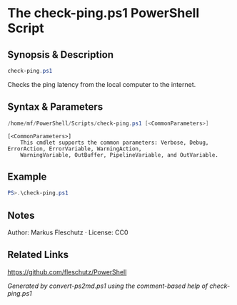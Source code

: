 # The check-ping.ps1 PowerShell Script

## Synopsis & Description
```powershell
check-ping.ps1
```

Checks the ping latency from the local computer to the internet.

## Syntax & Parameters
```powershell
/home/mf/PowerShell/Scripts/check-ping.ps1 [<CommonParameters>]
```

```
[<CommonParameters>]
    This cmdlet supports the common parameters: Verbose, Debug, ErrorAction, ErrorVariable, WarningAction, 
    WarningVariable, OutBuffer, PipelineVariable, and OutVariable.
```

## Example
```powershell
PS>.\check-ping.ps1
```


## Notes
Author: Markus Fleschutz · License: CC0

## Related Links
https://github.com/fleschutz/PowerShell

*Generated by convert-ps2md.ps1 using the comment-based help of check-ping.ps1*
